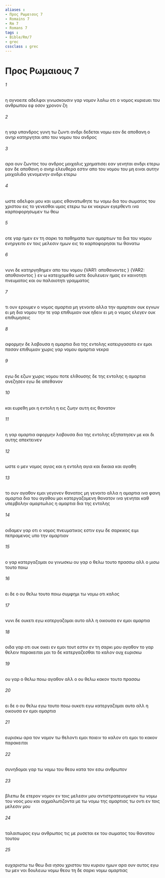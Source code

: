 ```yaml
---
aliases : 
- Προς Ρωμαιους 7
- Romains 7
- Rm 7
- Romans 7
tags : 
- Bible/Rm/7
- grec
cssclass : grec
---
```


# Προς Ρωμαιους 7

###### 1
η αγνοειτε αδελφοι γινωσκουσιν γαρ νομον λαλω οτι ο νομος κυριευει του ανθρωπου εφ οσον χρονον ζη
###### 2
η γαρ υπανδρος γυνη τω ζωντι ανδρι δεδεται νομω εαν δε αποθανη ο ανηρ κατηργηται απο του νομου του ανδρος
###### 3
αρα ουν ζωντος του ανδρος μοιχαλις χρηματισει εαν γενηται ανδρι ετερω εαν δε αποθανη ο ανηρ ελευθερα εστιν απο του νομου του μη ειναι αυτην μοιχαλιδα γενομενην ανδρι ετερω
###### 4
ωστε αδελφοι μου και υμεις εθανατωθητε τω νομω δια του σωματος του χριστου εις το γενεσθαι υμας ετερω τω εκ νεκρων εγερθεντι ινα καρποφορησωμεν τω θεω
###### 5
οτε γαρ ημεν εν τη σαρκι τα παθηματα των αμαρτιων τα δια του νομου ενηργειτο εν τοις μελεσιν ημων εις το καρποφορησαι τω θανατω
###### 6
νυνι δε κατηργηθημεν απο του νομου  {VAR1: αποθανοντες } {VAR2: αποθανοντος } εν ω κατειχομεθα ωστε δουλευειν ημας εν καινοτητι πνευματος και ου παλαιοτητι γραμματος
###### 7
τι ουν ερουμεν ο νομος αμαρτια μη γενοιτο αλλα την αμαρτιαν ουκ εγνων ει μη δια νομου την τε γαρ επιθυμιαν ουκ ηδειν ει μη ο νομος ελεγεν ουκ επιθυμησεις
###### 8
αφορμην δε λαβουσα η αμαρτια δια της εντολης κατειργασατο εν εμοι πασαν επιθυμιαν χωρις γαρ νομου αμαρτια νεκρα
###### 9
εγω δε εζων χωρις νομου ποτε ελθουσης δε της εντολης η αμαρτια ανεζησεν εγω δε απεθανον
###### 10
και ευρεθη μοι η εντολη η εις ζωην αυτη εις θανατον
###### 11
η γαρ αμαρτια αφορμην λαβουσα δια της εντολης εξηπατησεν με και δι αυτης απεκτεινεν
###### 12
ωστε ο μεν νομος αγιος και η εντολη αγια και δικαια και αγαθη
###### 13
το ουν αγαθον εμοι γεγονεν θανατος μη γενοιτο αλλα η αμαρτια ινα φανη αμαρτια δια του αγαθου μοι κατεργαζομενη θανατον ινα γενηται καθ υπερβολην αμαρτωλος η αμαρτια δια της εντολης
###### 14
οιδαμεν γαρ οτι ο νομος πνευματικος εστιν εγω δε σαρκικος ειμι πεπραμενος υπο την αμαρτιαν
###### 15
ο γαρ κατεργαζομαι ου γινωσκω ου γαρ ο θελω τουτο πρασσω αλλ ο μισω τουτο ποιω
###### 16
ει δε ο ου θελω τουτο ποιω συμφημι τω νομω οτι καλος
###### 17
νυνι δε ουκετι εγω κατεργαζομαι αυτο αλλ η οικουσα εν εμοι αμαρτια
###### 18
οιδα γαρ οτι ουκ οικει εν εμοι τουτ εστιν εν τη σαρκι μου αγαθον το γαρ θελειν παρακειται μοι το δε κατεργαζεσθαι το καλον ουχ ευρισκω
###### 19
ου γαρ ο θελω ποιω αγαθον αλλ ο ου θελω κακον τουτο πρασσω
###### 20
ει δε ο ου θελω εγω τουτο ποιω ουκετι εγω κατεργαζομαι αυτο αλλ η οικουσα εν εμοι αμαρτια
###### 21
ευρισκω αρα τον νομον τω θελοντι εμοι ποιειν το καλον οτι εμοι το κακον παρακειται
###### 22
συνηδομαι γαρ τω νομω του θεου κατα τον εσω ανθρωπον
###### 23
βλεπω δε ετερον νομον εν τοις μελεσιν μου αντιστρατευομενον τω νομω του νοος μου και αιχμαλωτιζοντα με τω νομω της αμαρτιας τω οντι εν τοις μελεσιν μου
###### 24
ταλαιπωρος εγω ανθρωπος τις με ρυσεται εκ του σωματος του θανατου τουτου
###### 25
ευχαριστω τω θεω δια ιησου χριστου του κυριου ημων αρα ουν αυτος εγω τω μεν νοι δουλευω νομω θεου τη δε σαρκι νομω αμαρτιας
